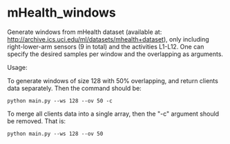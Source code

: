 # mHealth_windows

Generate windows from mHealth dataset (available at: http://archive.ics.uci.edu/ml/datasets/mhealth+dataset), only including right-lower-arm sensors (9 in total) and the activities L1-L12. One can specify the desired samples per window and the overlapping as arguments.

Usage:

To generate windows of size 128 with 50% overlapping, and return clients data separately. Then the command should be:

```
python main.py --ws 128 --ov 50 -c 
```

To merge all clients data into a single array, then the "-c" argument should be removed. That is:

```
python main.py --ws 128 --ov 50
```

